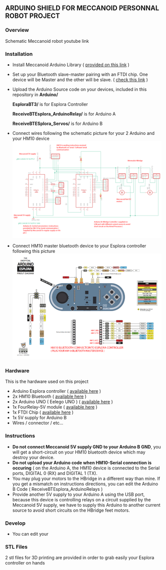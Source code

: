 ## ARDUINO SHIELD FOR MECCANOID PERSONNAL ROBOT PROJECT

### Overview

Schematic
Meccanoid robot
youtube link


### Installation
- Install Meccanoid Arduino Library ( [provided on this link](http://www.meccano.com/meccanoid-opensource) )
- Set up your Bluetooth slave-master pairing with an FTDI chip. One device will be Master and the other will be slave.
( [check this link](https://www.instructables.com/id/How-to-Use-Bluetooth-40-HM10/?fbclid=IwAR2GLLHkLqt9dNQLBvCo8Qc5vnz0IyvcvLNwDCA6tnjOxEIhA4G5cf7OB1w) )
- Upload the Arduino Source code on your devices, included in this repository in **Arduino/** 

   **EsploraBT3/** is for Esplora Controller
   
   **ReceiveBTEsplora_ArduinoRelay/** is for Arduino A
   
   **ReceiveBTESplora_Servos/** is for Arduino B
  
- Connect wires following the schematic picture for your 2 Arduino and your HM10 device
![alt text](https://github.com/sachaamm/meccanoidArduinoUnoShieldProject/blob/master/wikiPictures/eagle_2019-01-22_17-27-2222.png)


- Connect HM10 master bluetooth device to your Esplora controller following this picture 
![alt text](https://github.com/sachaamm/meccanoidArduinoUnoShieldProject/blob/master/wikiPictures/91065-Arduino%20Esplora-Pic04.jpg)


### Hardware

This is the hardware used on this project
- Arduino Esplora controller ( [available here](https://fr.shopping.rakuten.com/offer/buy/2201571401/gratuit-esplora-rocker-game-board-atmega32u4-module-support-robot-ecran-lcd-1-8-pouces-tft.html?bbaid=2974341335&t=180112&xtatc=PUB-%5Bggp%5D-%5BInformatique%5D-%5BAccessoires%5D-%5B2201571401%5D-%5Bneuf%5D-%5BYOINS%5D&ptnrid=pt%7C89152206803%7Cc%7C53434268603%7C2201571401&ptnrid=s24llCvmK_dc|pcrid|53434268603|pkw||pmt|&ja2=tsid:67590|cid:285670043|agid:14467128323|tid:aud-269143871707:pla-89152206803|crid:53434268603|nw:g|rnd:16272168161431935316|dvc:c|adp:1o1&gclid=Cj0KCQiAm5viBRD4ARIsADGUT25t6cqBpQwFY6DI_-hoSrfeVMcB9rYTRa3jL_OBDdxffjhCL8IMMwQaAhTVEALw_wcB) )
- 2x HM10 Bluetooth ( [available here](https://fr.shopping.rakuten.com/offer/buy/2552517283/bluetooth-4-0-pour-arduino-android-ios-hm-10-ble-cc2540-cc2541-serie-sans-fil-module.html?bbaid=3825848571&t=180176&xtatc=PUB-%5Bggp%5D-%5BInformatique%5D-%5BAccessoires%5D-%5B2552517283%5D-%5Bneuf%5D-%5BBuyCool%5D&ptnrid=pt%7C412904372812%7Cc%7C248309744840%7C2552517283&ptnrid=snHX2pR89_dc|pcrid|248309744840|pkw||pmt|&ja2=tsid:|cid:723021248|agid:58346345904|tid:aud-329787467942:pla-412904372812|crid:248309744840|nw:g|rnd:14070458870104494051|dvc:c|adp:1o1&gclid=Cj0KCQiAm5viBRD4ARIsADGUT24Wg6h3EPiis6JnYEjRWdm48go2qsXzKBhFZeI0HbhM2KkK3keFkXkaAp33EALw_wcB) )
- 2x Arduino UNO ( Eelego UNO ) ( [available here](https://fr.farnell.com/arduino-org/a000073/arduino-uno-cms-kit-de-dev/dp/2285200?gclid=Cj0KCQiAm5viBRD4ARIsADGUT27SB2p4XF8JkJ1D9ywi_7TdR8JGiINMsCUoFB-QVbYXcGUIP6FpGJEaAtopEALw_wcB&gross_price=true&mckv=nAfw6jTY_dc|pcrid|80993927942|&CAWELAID=120185620000343524&CAGPSPN=pla&CAAGID=13038120062&CMP=KNC-GFR-GEN-SHOPPING-2285200&CATCI=aud-127173563342:pla-89203456717) )
- 1x FourRelay-5V module ( [available here](https://www.banggood.com/fr/5V-4-Channel-Relay-Module-For-Arduino-PIC-ARM-DSP-AVR-MSP430-Blue-p-87987.html?gmcCountry=FR&currency=EUR&createTmp=1&utm_source=googleshopping&utm_medium=cpc_union&utm_content=2zou&utm_campaign=ssc-fr-all&gclid=Cj0KCQiAm5viBRD4ARIsADGUT25e2Ajjgxh5M218oXJrrltuOxtD6GfLqWbmM2E8d8yZ26lLdXyDNQsaAtivEALw_wcB&cur_warehouse=HK) )
- 1x FTDI Chip ( [available here](https://fr.banggood.com/FTDI-USB-OSD-Programmer-Module-for-F3-Flight-Control-AIO-Transmitter-OSD-BEC-Current-Sensor-p-1111287.html?akmClientCountry=FR&gmcCountry=FR&currency=EUR&createTmp=1&utm_source=googleshopping&utm_medium=cpc_bgcs&utm_content=zouzou&utm_campaign=pla-frg-toys-rctoys-pc&cur_warehouse=CN) )
- 1x 5V supply for Arduino B
- Wires / connector  / etc...


### Instructions

- **Do not connect Meccanoid 5V supply GND to your Arduino B GND**, you will get a short-circuit on your HM10 bluetooth device which may destroy your device.
- **Do not upload your Arduino code when HM10-Serial connection is occuring** ( on the Arduino A, the HM10 device is connected to the Serial ports,
DIGITAL 0 (RX) and DIGITAL 1 (TX). 
- You may plug your motors to the HBridge in a different way than mine. If you get a mismatch on instructions directions, you can edit the Arduino B Code ( ReceiveBTEsplora_ArduinoRelays )
- Provide another 5V supply to your Arduino A using the USB port, because this device is controlling relays on a circuit supplied by the Meccanoid 5V supply, we have to supply this Arduino to another current source to avoid short circuits on the HBridge feet motors.

### Develop

- You can edit your

### STL Files

2 stl files for 3D printing are provided in order to grab easily your Esplora controller on hands



